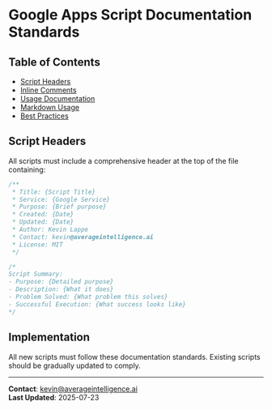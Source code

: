 # Google Apps Script Documentation Standards

## Table of Contents

- [Script Headers](#script-headers)
- [Inline Comments](#inline-comments)
- [Usage Documentation](#usage-documentation)
- [Markdown Usage](#markdown-usage)
- [Best Practices](#best-practices)

## Script Headers

All scripts must include a comprehensive header at the top of the file containing:

```javascript
/**
 * Title: {Script Title}
 * Service: {Google Service}
 * Purpose: {Brief purpose}
 * Created: {Date}
 * Updated: {Date}
 * Author: Kevin Lappe
 * Contact: kevin@averageintelligence.ai
 * License: MIT
 */

/*
Script Summary:
- Purpose: {Detailed purpose}
- Description: {What it does}
- Problem Solved: {What problem this solves}
- Successful Execution: {What success looks like}
*/
```

## Implementation
All new scripts must follow these documentation standards. Existing scripts should be gradually updated to comply.

---
**Contact**: kevin@averageintelligence.ai  
**Last Updated**: 2025-07-23
